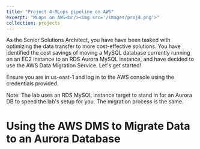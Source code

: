 ```yaml
---
title: "Project 4-MLops pipeline on AWS"
excerpt: "MLops on AWS<br/><img src='/images/proj4.png'>"
collection: projects
---
```


As the Senior Solutions Architect, you have have been tasked with optimizing the data transfer to more cost-effective solutions. You have identified the cost savings of moving a MySQL database currently running on an EC2 instance to an RDS Aurora MySQL instance, and have decided to use the AWS Data Migration Service. Let's get started!

Ensure you are in us-east-1 and log in to the AWS console using the credentials provided.

Note: The lab uses an RDS MySQL instance target to stand in for an Aurora DB to speed the lab's setup for you. The migration process is the same.

# Using the AWS DMS to Migrate Data to an Aurora Database



